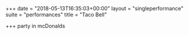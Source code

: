 +++
date = "2018-05-13T16:35:03+00:00"
layout = "singleperformance"
suite = "performances"
title = "Taco Bell"

+++
party in mcDonalds